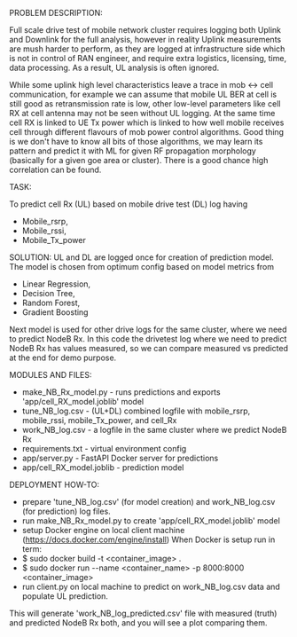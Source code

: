 PROBLEM DESCRIPTION:

Full scale drive test of mobile network cluster requires logging both Uplink and Downlink for the full analysis,
however in reality Uplink measurements are mush harder to perform, as they are logged at infrastructure side which is 
not in control of RAN engineer, and require extra logistics, licensing, time, data processing. 
As a result, UL analysis is often ignored.


While some uplink high level characteristics leave a trace in mob <-> cell communication, for example we can assume
that mobile UL BER at cell is still good as retransmission rate is low, other low-level parameters like cell RX at cell
antenna may not be seen without UL logging. At the same time cell RX is linked to UE Tx power which is linked to
how well mobile receives cell through different flavours of mob power control algorithms.
Good thing is we don't have to know all bits of those algorithms, we may learn its pattern and predict it with ML
for given RF propagation morphology (basically for a given goe area or cluster). 
There is a good chance high correlation can be found.


TASK:

To predict cell Rx (UL) based on mobile drive test (DL) log having 
- Mobile_rsrp, 
- Mobile_rssi, 
- Mobile_Tx_power


SOLUTION:
UL and DL are logged once for creation of prediction model. The model is chosen from optimum config based on model 
metrics from
- Linear Regression, 
- Decision Tree, 
- Random Forest, 
- Gradient Boosting 

Next model is used for other drive logs for the same cluster, where we need to predict NodeB Rx.
In this code the drivetest log where we need to predict NodeB Rx has values measured, so we can compare 
measured vs predicted at the end for demo purpose. 


MODULES AND FILES:

- make_NB_Rx_model.py         - runs predictions and exports 'app/cell_RX_model.joblib' model
- tune_NB_log.csv             - (UL+DL) combined logfile with mobile_rsrp, mobile_rssi, mobile_Tx_power, and cell_Rx
- work_NB_log.csv             - a logfile in the same cluster where we predict NodeB Rx  
- requirements.txt            - virtual environment config
- app/server.py               - FastAPI Docker server for predictions
- app/cell_RX_model.joblib    - prediction model 


DEPLOYMENT HOW-TO:

- prepare 'tune_NB_log.csv' (for model creation) and work_NB_log.csv (for prediction) log files.
- run make_NB_Rx_model.py to create 'app/cell_RX_model.joblib' model
- setup Docker engine on local client machine (https://docs.docker.com/engine/install)
When Docker is setup run in term: 
- $ sudo docker build -t <container_image> .      
- $ sudo docker run --name <container_name> -p 8000:8000 <container_image> 
- run client.py on local machine to predict on work_NB_log.csv data and populate UL prediction.

This will generate 'work_NB_log_predicted.csv' file with measured (truth) and predicted NodeB Rx both, 
and you will see a plot comparing them.


